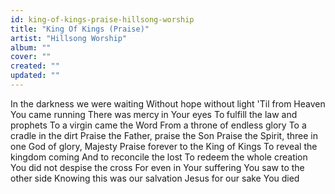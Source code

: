 ```yaml
---
id: king-of-kings-praise-hillsong-worship
title: "King Of Kings (Praise)"
artist: "Hillsong Worship"
album: ""
cover: ""
created: ""
updated: ""
---
```


In the darkness we were waiting
Without hope without light
'Til from Heaven You came running
There was mercy in Your eyes
To fulfill the law and prophets
To a virgin came the Word
From a throne of endless glory
To a cradle in the dirt
Praise the Father, praise the Son
Praise the Spirit, three in one
God of glory, Majesty
Praise forever to the King of Kings
To reveal the kingdom coming
And to reconcile the lost
To rеdeem the whole creation
You did not dеspise the cross
For even in Your suffering
You saw to the other side
Knowing this was our salvation
Jesus for our sake You died